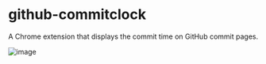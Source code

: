 # github-commitclock

A Chrome extension that displays the commit time on GitHub commit pages.

![image](https://github.com/user-attachments/assets/4f0d72b2-4d7c-46ed-b269-8e43e49b533d)
